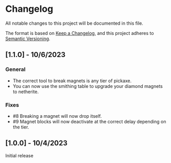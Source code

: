 # Changelog

All notable changes to this project will be documented in this file.

The format is based on [Keep a Changelog](https://keepachangelog.com/en/1.0.0/), and this project adheres to [Semantic Versioning](https://semver.org/spec/v2.0.0.html).

## [1.1.0] - 10/6/2023
### General
- The correct tool to break magnets is any tier of pickaxe.
- You can now use the smithing table to upgrade your diamond magnets to netherite.

### Fixes
- #8 Breaking a magnet will now drop itself.
- #9 Magnet blocks will now deactivate at the correct delay depending on the tier.

## [1.0.0] - 10/4/2023

Initial release